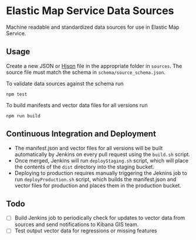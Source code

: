 # Elastic Map Service Data Sources

Machine readable and standardized data sources for use in Elastic Map Service.

## Usage

Create a new JSON or [Hjson](http://hjson.org) file in the appropriate folder in `sources`. The source file must match the schema in `schema/source_schema.json`.

To validate data sources against the schema run

```node
npm test
```

To build manifests and vector data files for all versions run

```node
npm run build
```

## Continuous Integration and Deployment

- The manifest.json and vector files for all versions will be built automatically by Jenkins on every pull request using the `build.sh` script.
- Once merged, Jenkins will run `deployStaging.sh` script, which will place the contents of the `dist` directory into the staging bucket.
- Deploying to production requires manually triggering the Jeknins job to run `deployProduction.sh` script, which builds the manifest.json and vector files for production and places them in the production bucket.

## Todo

- [ ] Build Jenkins job to periodically check for updates to vector data from sources and send notifications to Kibana GIS team.
- [ ] Test output vector data for regressions or missing features
